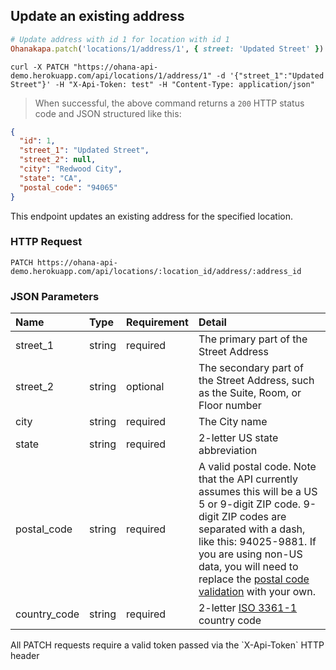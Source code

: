 ## Update an existing address

```ruby
# Update address with id 1 for location with id 1
Ohanakapa.patch('locations/1/address/1', { street: 'Updated Street' })
```

```shell
curl -X PATCH "https://ohana-api-demo.herokuapp.com/api/locations/1/address/1" -d '{"street_1":"Updated Street"}' -H "X-Api-Token: test" -H "Content-Type: application/json"
```

> When successful, the above command returns a `200` HTTP status code and JSON
> structured like this:

```json
{
  "id": 1,
  "street_1": "Updated Street",
  "street_2": null,
  "city": "Redwood City",
  "state": "CA",
  "postal_code": "94065"
}
```

This endpoint updates an existing address for the specified location.

### HTTP Request

`PATCH https://ohana-api-demo.herokuapp.com/api/locations/:location_id/address/:address_id`

### JSON Parameters

| Name | Type | Requirement | Detail |
|:-----|:-----|:---------|:-------|
| street_1 | string | required | The primary part of the Street Address |
| street_2 | string | optional | The secondary part of the Street Address, such as the Suite, Room, or Floor number |
| city | string | required | The City name |
| state | string | required | 2-letter US state abbreviation |
| postal_code | string | required | A valid postal code. Note that the API currently assumes this will be a US 5 or 9-digit ZIP code. 9-digit ZIP codes are separated with a dash, like this: 94025-9881. If you are using non-US data, you will need to replace the [postal code validation](https://github.com/codeforamerica/ohana-api/blob/master/app/validators/zip_validator.rb) with your own. |
| country_code | string | required | 2-letter [ISO 3361-1](http://en.wikipedia.org/wiki/ISO_3166-1_alpha-2) country code |

<aside class="warning">All PATCH requests require a valid token passed via the
`X-Api-Token` HTTP header</aside>
